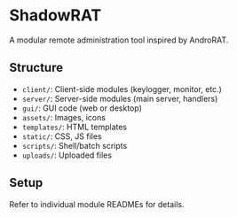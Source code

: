 # ShadowRAT

A modular remote administration tool inspired by AndroRAT.

## Structure
- `client/`: Client-side modules (keylogger, monitor, etc.)
- `server/`: Server-side modules (main server, handlers)
- `gui/`: GUI code (web or desktop)
- `assets/`: Images, icons
- `templates/`: HTML templates
- `static/`: CSS, JS files
- `scripts/`: Shell/batch scripts
- `uploads/`: Uploaded files

## Setup
Refer to individual module READMEs for details.
